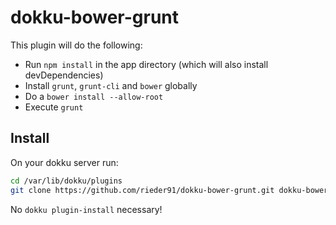 dokku-bower-grunt
=================

This plugin will do the following:
 * Run `npm install` in the app directory (which will also install devDependencies)
 * Install `grunt`, `grunt-cli` and `bower` globally
 * Do a `bower install --allow-root`
 * Execute `grunt`

## Install

On your dokku server run:
```sh
cd /var/lib/dokku/plugins
git clone https://github.com/rieder91/dokku-bower-grunt.git dokku-bower-grunt
```

No `dokku plugin-install` necessary!